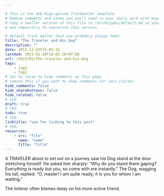 ```yaml
---

# This is the dnb-hugo-garuda frontmatter template. 
# Remove comments and items you won't need in your daily work with Hugo.
# Copy a smaller version of this file to /archetypes/default.md in your
# own repository to overwrite this version.

# default front matter that you probably always need:
title: "The Traveler and His Dog"
description: ""
date: 2013-12-03T15:05:32
lastmod: 2021-01-20T19:02:26+07:00
url: /2021/01/the-traveler-and-his-dog
tags:
    - tag1
    - tag2
# set to false to hide comments on this page
# remove this if you want to show comments for less clutter
hide_comments: false
hide_sharebuttons: false
hide_related: false
# tbd.
draft: true
# tbd.
todo: true
# tbd.
linktitle: "use for linking to this post"
# tbd.
resources:
    - src: "file"
      name: "name"
      title: "title"
---
```

A TRAVELER about to set out on a journey saw his Dog stand at the door stretching himself. He asked him sharply: “Why do you stand there gaping? Everything is ready but you, so come with me instantly.” The Dog, wagging his tail, replied: “O, master! I am quite ready; it is you for whom I am waiting.”

The loiterer often blames delay on his more active friend.
